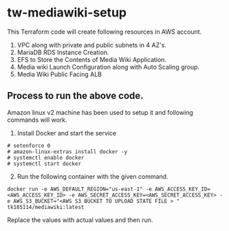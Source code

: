 # tw-mediawiki-setup

This Terraform code will create following resources in AWS account. 
1. VPC along with private and public subnets in 4 AZ's.
2. MariaDB RDS Instance Creation.
3. EFS to Store the Contents of Media Wiki Application.
4. Media wiki Launch Configuration along with Auto Scaling group.
5. Media Wiki Public Facing ALB


## Process to run the above code.

Amazon linux v2 machine has been used to setup it and following commands will work.

1. Install Docker and start the service 

```
# setenforce 0
# amazon-linux-extras install docker -y 
# systemctl enable docker 
# systemctl start docker 
```

2. Run the following container with the given command. 

```
docker run -e AWS_DEFAULT_REGION="us-east-1" -e AWS_ACCESS_KEY_ID=<AWS_ACCESS_KEY_ID> -e AWS_SECRET_ACCESS_KEY=<AWS_SECRET_ACCESS_KEY> -e AWS_S3_BUCKET="<AWS S3 BUCKET TO UPLOAD STATE FILE > " tk185114/mediawiki:latest

```

Replace the values with actual values and then run. 
